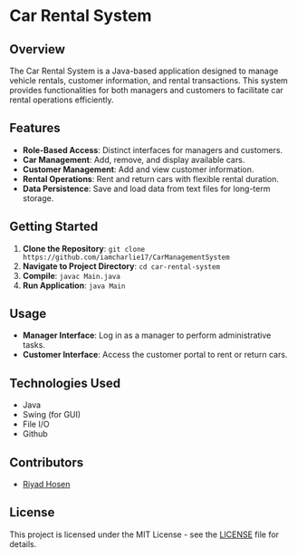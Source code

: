 # Car Rental System

## Overview
The Car Rental System is a Java-based application designed to manage vehicle rentals, customer information, and rental transactions. This system provides functionalities for both managers and customers to facilitate car rental operations efficiently.

## Features
- **Role-Based Access**: Distinct interfaces for managers and customers.
- **Car Management**: Add, remove, and display available cars.
- **Customer Management**: Add and view customer information.
- **Rental Operations**: Rent and return cars with flexible rental duration.
- **Data Persistence**: Save and load data from text files for long-term storage.

## Getting Started
1. **Clone the Repository**: `git clone https://github.com/iamcharlie17/CarManagementSystem`
2. **Navigate to Project Directory**: `cd car-rental-system`
3. **Compile**: `javac Main.java`
4. **Run Application**: `java Main`

## Usage
- **Manager Interface**: Log in as a manager to perform administrative tasks.
- **Customer Interface**: Access the customer portal to rent or return cars.

## Technologies Used
- Java
- Swing (for GUI)
- File I/O
- Github

## Contributors
- [Riyad Hosen](https://github.com/iamcharlie17/)

## License
This project is licensed under the MIT License - see the [LICENSE](LICENSE) file for details.

